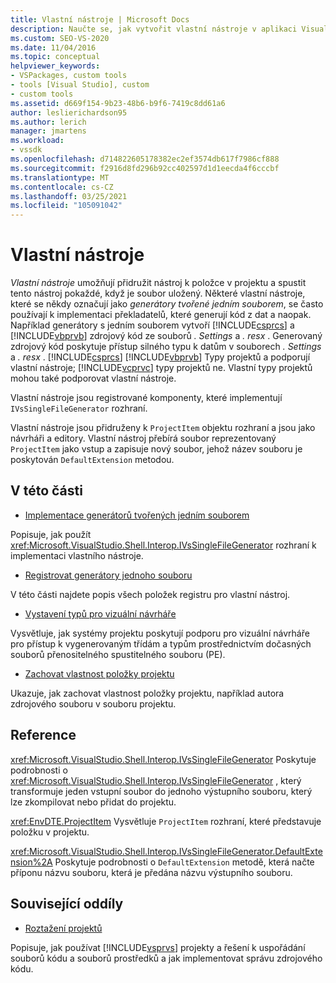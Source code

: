 ```yaml
---
title: Vlastní nástroje | Microsoft Docs
description: Naučte se, jak vytvořit vlastní nástroje v aplikaci Visual Studio, které přiřadí nástroj k položce v projektu a spustí tento nástroj pokaždé, když je soubor uložený.
ms.custom: SEO-VS-2020
ms.date: 11/04/2016
ms.topic: conceptual
helpviewer_keywords:
- VSPackages, custom tools
- tools [Visual Studio], custom
- custom tools
ms.assetid: d669f154-9b23-48b6-b9f6-7419c8dd61a6
author: leslierichardson95
ms.author: lerich
manager: jmartens
ms.workload:
- vssdk
ms.openlocfilehash: d714822605178382ec2ef3574db617f7986cf888
ms.sourcegitcommit: f2916d8fd296b92cc402597d1d1eecda4f6cccbf
ms.translationtype: MT
ms.contentlocale: cs-CZ
ms.lasthandoff: 03/25/2021
ms.locfileid: "105091042"
---
```

# <a name="custom-tools"></a>Vlastní nástroje
*Vlastní nástroje* umožňují přidružit nástroj k položce v projektu a spustit tento nástroj pokaždé, když je soubor uložený. Některé vlastní nástroje, které se někdy označují jako *generátory tvořené jedním souborem*, se často používají k implementaci překladatelů, které generují kód z dat a naopak. Například generátory s jedním souborem vytvoří [!INCLUDE[csprcs](../../data-tools/includes/csprcs_md.md)] a [!INCLUDE[vbprvb](../../code-quality/includes/vbprvb_md.md)] zdrojový kód ze souborů *. Settings* a *. resx* . Generovaný zdrojový kód poskytuje přístup silného typu k datům v souborech *. Settings* a *. resx* . [!INCLUDE[csprcs](../../data-tools/includes/csprcs_md.md)] [!INCLUDE[vbprvb](../../code-quality/includes/vbprvb_md.md)] Typy projektů a podporují vlastní nástroje; [!INCLUDE[vcprvc](../../code-quality/includes/vcprvc_md.md)] typy projektů ne. Vlastní typy projektů mohou také podporovat vlastní nástroje.

 Vlastní nástroje jsou registrované komponenty, které implementují `IVsSingleFileGenerator` rozhraní.

 Vlastní nástroje jsou přidruženy k `ProjectItem` objektu rozhraní a jsou jako návrháři a editory. Vlastní nástroj přebírá soubor reprezentovaný `ProjectItem` jako vstup a zapisuje nový soubor, jehož název souboru je poskytován `DefaultExtension` metodou.

## <a name="in-this-section"></a>V této části
- [Implementace generátorů tvořených jedním souborem](../../extensibility/internals/implementing-single-file-generators.md)

 Popisuje, jak použít <xref:Microsoft.VisualStudio.Shell.Interop.IVsSingleFileGenerator> rozhraní k implementaci vlastního nástroje.

- [Registrovat generátory jednoho souboru](../../extensibility/internals/registering-single-file-generators.md)

 V této části najdete popis všech položek registru pro vlastní nástroj.

- [Vystavení typů pro vizuální návrháře](../../extensibility/internals/exposing-types-to-visual-designers.md)

 Vysvětluje, jak systémy projektu poskytují podporu pro vizuální návrháře pro přístup k vygenerovaným třídám a typům prostřednictvím dočasných souborů přenositelného spustitelného souboru (PE).

- [Zachovat vlastnost položky projektu](../../extensibility/persisting-the-property-of-a-project-item.md)

 Ukazuje, jak zachovat vlastnost položky projektu, například autora zdrojového souboru v souboru projektu.

## <a name="reference"></a>Reference
 <xref:Microsoft.VisualStudio.Shell.Interop.IVsSingleFileGenerator> Poskytuje podrobnosti o <xref:Microsoft.VisualStudio.Shell.Interop.IVsSingleFileGenerator> , který transformuje jeden vstupní soubor do jednoho výstupního souboru, který lze zkompilovat nebo přidat do projektu.

 <xref:EnvDTE.ProjectItem> Vysvětluje `ProjectItem` rozhraní, které představuje položku v projektu.

 <xref:Microsoft.VisualStudio.Shell.Interop.IVsSingleFileGenerator.DefaultExtension%2A> Poskytuje podrobnosti o `DefaultExtension` metodě, která načte příponu názvu souboru, která je předána názvu výstupního souboru.

## <a name="related-sections"></a>Související oddíly
- [Roztažení projektů](../../extensibility/extending-projects.md)

 Popisuje, jak používat [!INCLUDE[vsprvs](../../code-quality/includes/vsprvs_md.md)] projekty a řešení k uspořádání souborů kódu a souborů prostředků a jak implementovat správu zdrojového kódu.
